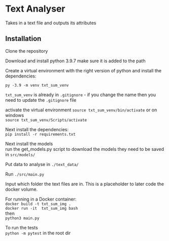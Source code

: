 # Text Analyser

Takes in a text file and outputs its attributes  

## Installation
Clone the repository

Download and install python 3.9.7 make sure it is added to the path

Create a virtual environment with the right version of python and install the dependencies:

`py -3.9 -m venv txt_sum_venv`

`txt_sum_venv` is already in `.gitignore` - if you change the name then you need to update the  `.gitignore` file

activate the virtual environment
`source txt_sum_venv/bin/activate` or on windows  
`source txt_sum_venv/Scripts/activate`  

Next install the dependencies:  
`pip install -r requirements.txt`

Next install the models  
run the get_models.py script to download the models they need to be saved in `src/models/`

Put data to analyse in `./text_data/`

Run `./src/main.py`

Input which folder the text files are in. This is a placeholder to later code the docker volume.  

For running in a Docker container:  
`docker build -t txt_sum_img .`  
`docker run -it  txt_sum_img bash`  
then  
 `python3 main.py`  


To run the tests  
`python -m pytest` in the root dir  
